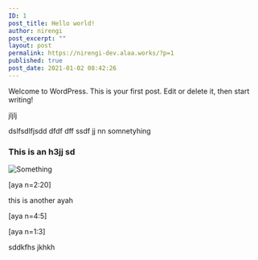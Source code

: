 ```yaml
---
ID: 1
post_title: Hello world!
author: nirengi
post_excerpt: ""
layout: post
permalink: https://nirengi-dev.alaa.works/?p=1
published: true
post_date: 2021-01-02 08:42:26
---
```

<p>Welcome to WordPress. This is your first post. Edit or delete it, then start writing!</p>
<p>jljlj</p>
<p>dslfsdlfjsdd dfdf dff ssdf jj nn somnetyhing</p>
<h3>This is an h3jj  sd</h3>
<p><img src="https://nirengi-dev.alaa.works/wp-content/uploads/2021/01/download-300x220.png" alt="Something" /></p>
<p>[aya n=2:20]</p>
<p>this is another ayah</p>
<p>[aya n=4:5]</p>
<p>[aya n=1:3]</p>
<p>sddkfhs jkhkh</p>